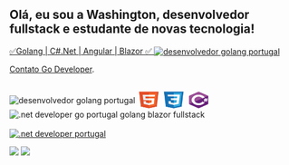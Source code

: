 ## Olá, eu sou a Washington, desenvolvedor fullstack e estudante de novas tecnologia!
<div align="center">
  <a  alt="desenvolvedor Golang Full stack portugal" title=" golang fullstack developer portugal" href="https://criarsite.github.io/">
 </div>
  

 ✅Golang | C#.Net | Angular | Blazor  ✅
 <img align="center" alt="desenvolvedor golang portugal" title="golang fullstack developer portugal" height="auto" width="400px" src="https://raw.githubusercontent.com/rfyiamcool/golang_logo/3478773144ed1d8fe4081f205933752631529e9f/svg/golang_3.svg">
 

 
Contato [Go Developer](https://www.linkedin.com/in/criarsite/./).

<div style="display: inline_block"><br>
 
  <img align="center" alt="desenvolvedor golang portugal" height="30" width="40" src="https://devblogs.microsoft.com/dotnet/wp-content/uploads/sites/16/2019/04/BrandBlazor_nohalo_1000x.png">
  <img align="center" alt="programador golang portugal" height="30" width="40" src="https://raw.githubusercontent.com/devicons/devicon/master/icons/html5/html5-original.svg">
  <img align="center" alt="golang .net blazor developer portugal" height="30" width="40" src="https://raw.githubusercontent.com/devicons/devicon/master/icons/css3/css3-original.svg">
   <img align="center" alt="golang .net blazor go developer portugal fullstack" height="30" width="40" src="https://raw.githubusercontent.com/devicons/devicon/master/icons/csharp/csharp-original.svg">
    <img align="center" alt=".net developer go portugal golang  blazor fullstack" height="30" width="40" src="https://avatars.githubusercontent.com/u/9141961">
 </div>
<br>
<a target="_blank" rel="opener referrer follow" href="https://linkding.com/in/criarsite" alt"golang fullstack .net developer, blazor, blazor developer, blazor portugal" title=".net developer portugal"><img src="https://camo.githubusercontent.com/0d14740a0852f8ef26fb00d00db97ff877d515d86bc7f27d69160a841522a54f/68747470733a2f2f70726f66696c652d636f756e7465722e676c697463682e6d652f6372696172736974652f636f756e742e737667" alt".net developer, blazor, blazor developer, blazor portugal" title=".net developer portugal"  data-canonical-src="https://profile-counter.glitch.me/criarsite/count.svg" style="max-width: 100%;"></a></p>

 
 
<div>
  <img src="https://github-readme-stats.vercel.app/api?username=criarsite&show_icons=true&theme=midnight-purple">

  <img src="https://github-readme-stats.vercel.app/api/top-langs/?username=criarsite&layout=compact&theme=midnight-purple">

</div>
